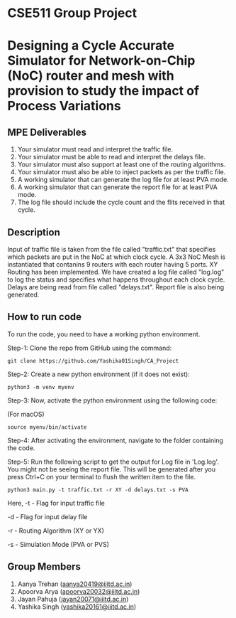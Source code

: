 # CSE511 Group Project

# Designing a Cycle Accurate Simulator for Network-on-Chip (NoC) router and mesh with provision to study the impact of Process Variations

## MPE Deliverables
1. Your simulator must read and interpret the traffic file.
2. Your simulator must be able to read and interpret the delays file.
3. Your simulator must also support at least one of the routing algorithms.
4. Your simulator must also be able to inject packets as per the traffic file.
5. A working simulator that can generate the log file for at least PVA mode.
6. A working simulator that can generate the report file for at least PVA mode.
7. The log file should include the cycle count and the flits received in that cycle.

## Description 
Input of traffic file is taken from the file called "traffic.txt" that specifies which packets are put in the NoC at which clock cycle. A 3x3 NoC Mesh is instantiated that contanins 9 routers with each router having 5 ports. XY Routing has been implemented. We have created a log file called "log.log" to log the status and specifies what happens throughout each clock cycle. Delays are being read from file called "delays.txt". Report file is also being generated.   

## How to run code

To run the code, you need to have a working python environment.

Step-1: Clone the repo from GitHub using the command:

```git clone https://github.com/Yashika01Singh/CA_Project```

Step-2: Create a new python environment (if it does not exist):

```python3 -m venv myenv```

Step-3: Now, activate the python environment using the following code:

(For macOS)

```source myenv/bin/activate```

Step-4: After activating the environment, navigate to the folder containing the code.

Step-5: Run the following script to get the output for Log file in 'Log.log'. You might not be seeing the report file. This will be generated after you press Ctrl+C on your terminal to flush the written item to the file.

```python3 main.py -t traffic.txt -r XY -d delays.txt -s PVA```

Here,
-t - Flag for input traffic file

-d - Flag for input delay file

-r - Routing Algorithm (XY or YX)

-s - Simulation Mode (PVA or PVS)





## Group Members 
1. Aanya Trehan (aanya20419@iiitd.ac.in)
2. Apoorva Arya (apoorva20032@iiitd.ac.in)
3. Jayan Pahuja (jayan20071@iiitd.ac.in)
4. Yashika Singh (yashika20161@iiitd.ac.in)
